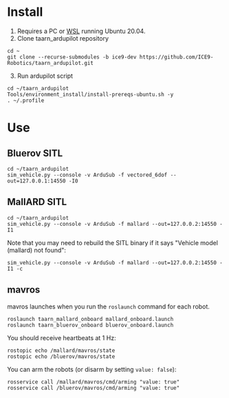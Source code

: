 # Install
1. Requires a PC or [WSL](https://learn.microsoft.com/en-us/windows/wsl/install) running Ubuntu 20.04.
2. Clone taarn_ardupilot repository
```shell
cd ~
git clone --recurse-submodules -b ice9-dev https://github.com/ICE9-Robotics/taarn_ardupilot.git
```
3. Run ardupilot script
```shell
cd ~/taarn_ardupilot
Tools/environment_install/install-prereqs-ubuntu.sh -y
. ~/.profile
```

# Use
## Bluerov SITL
```shell
cd ~/taarn_ardupilot
sim_vehicle.py --console -v ArduSub -f vectored_6dof --out=127.0.0.1:14550 -I0
```

## MallARD SITL
```shell
cd ~/taarn_ardupilot
sim_vehicle.py --console -v ArduSub -f mallard --out=127.0.0.2:14550 -I1
```

Note that you may need to rebuild the SITL binary if it says "Vehicle model (mallard) not found":
```shell
sim_vehicle.py --console -v ArduSub -f mallard --out=127.0.0.2:14550 -I1 -c
```

## mavros
mavros launches when you run the `roslaunch` command for each robot. 
```
roslaunch taarn_mallard_onboard mallard_onboard.launch
roslaunch taarn_bluerov_onboard bluerov_onboard.launch
```
You should receive heartbeats at 1 Hz:
```
rostopic echo /mallard/mavros/state
rostopic echo /bluerov/mavros/state
```
You can arm the robots (or disarm by setting `value: false`):
```
rosservice call /mallard/mavros/cmd/arming "value: true"
rosservice call /bluerov/mavros/cmd/arming "value: true"
```
